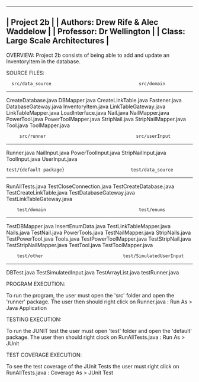 -----------------------------------------
| Project 2b                            |
| Authors:    Drew Rife & Alec Waddelow |
| Professor:  Dr Wellington             |
| Class:      Large Scale Architectures |
-----------------------------------------

OVERVIEW:
Project 2b consists of being able to add and update an InventoryItem in the database.  

SOURCE FILES:

      src/data_source                                 src/domain
------------------------------               ------------------------------
CreateDatabase.java                          DBMapper.java 
CreateLinkTable.java                         Fastener.java
DatabaseGateway.java                         InventoryItem.java
LinkTableGateway.java                        LinkTableMapper.java 
                                             LoadInterface.java 
                                             Nail.java 
                                             NailMapper.java 
                                             PowerTool.java 
                                             PowerToolMapper.java 
                                             StripNail.java 
                                             StripNailMapper.java 
                                             Tool.java 
                                             ToolMapper.java 

         src/runner                                  src/userInput
------------------------------               ------------------------------
Runner.java                                  NailInput.java 
                                             PowerToolInput.java 
                                             StripNailInput.java 
                                             ToolInput.java 
                                             UserInput.java 

    test/{default package}                         test/data_source
------------------------------               ------------------------------
RunAllTests.java                              TestCloseConnection.java 
                                             TestCreateDatabase.java 
                                             TestCreateLinkTable.java 
                                             TestDatabaseGateway.java 
                                             TestLinkTableGateway.java 

        test/domain                                   test/enums 
------------------------------               ------------------------------
TestDBMapper.java                            InsertEnumData.java 
TestLinkTableMapper.java                     Nails.java 
TestNail.java                                PowerTools.java 
TestNailMapper.java                          StripNails.java 
TestPowerTool.java                           Tools.java 
TestPowerToolMapper.java 
TestStripNail.java 
TestStripNailMapper.java 
TestTool.java 
TestToolMapper.java 

        test/other                              test/SimulatedUserInput
------------------------------               ------------------------------
DBTest.java                                  TestSimulatedInput.java 
TestArrayList.java 
testRunner.java 





PROGRAM EXECUTION:

To run the program, the user must open the 'src' folder and open the 'runner' package. The user then should right click on Runner.java : Run As > Java Application 


TESTING EXECUTION:

To run the JUNIT test the user must open 'test' folder and open the 'default' package. The user then should right clock on RunAllTests.java : Run As > JUnit 

TEST COVERAGE EXECUTION:

To see the test coverage of the JUnit Tests the user must right click on RunAllTests.java : Coverage As > JUnit Test 